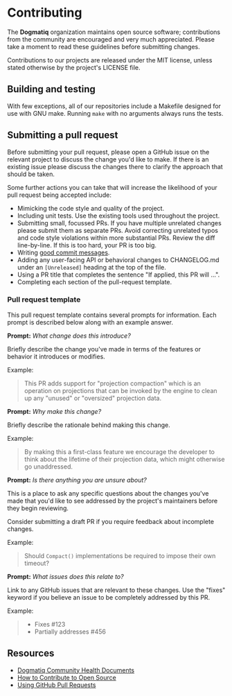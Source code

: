 # Contributing

The **Dogmatiq** organization maintains open source software; contributions from
the community are encouraged and very much appreciated. Please take a moment to
read these guidelines before submitting changes.

Contributions to our projects are released under the MIT license, unless
stated otherwise by the project's LICENSE file.

## Building and testing

With few exceptions, all of our repositories include a Makefile designed for use
with GNU make. Running `make` with no arguments always runs the tests.

## Submitting a pull request

Before submitting your pull request, please open a GitHub issue on the relevant
project to discuss the change you'd like to make. If there is an existing issue
please discuss the changes there to clarify the approach that should be taken.

Some further actions you can take that will increase the likelihood of your pull
request being accepted include:

- Mimicking the code style and quality of the project.
- Including unit tests. Use the existing tools used throughout the project.
- Submitting small, focussed PRs. If you have multiple unrelated changes please
  submit them as separate PRs. Avoid correcting unrelated typos and code style
  violations within more substantial PRs. Review the diff line-by-line. If this
  is too hard, your PR is too big.
- Writing [good commit messages](https://tbaggery.com/2008/04/19/a-note-about-git-commit-messages.html).
- Adding any user-facing API or behavioral changes to CHANGELOG.md under an
  `[Unreleased]` heading at the top of the file.
- Using a PR title that completes the sentence "If applied, this PR will ...".
- Completing each section of the pull-request template.

### Pull request template

This pull request template contains several prompts for information. Each prompt
is described below along with an example answer.

**Prompt:** *What change does this introduce?*

Briefly describe the change you've made in terms of the features or behavior it
introduces or modifies.

Example:
> This PR adds support for "projection compaction" which is an operation on
> projections that can be invoked by the engine to clean up any "unused" or
> "oversized" projection data.

**Prompt:** *Why make this change?*

Briefly describe the rationale behind making this change.

Example:
> By making this a first-class feature we encourage the developer to think about
> the lifetime of their projection data, which might otherwise go unaddressed.

**Prompt:** *Is there anything you are unsure about?*

This is a place to ask any specific questions about the changes you've made that
you'd like to see addressed by the project's maintainers before they begin
reviewing.

Consider submitting a draft PR if you require feedback about incomplete changes.

Example:
> Should `Compact()` implementations be required to impose their own timeout?

**Prompt:** *What issues does this relate to?*

Link to any GitHub issues that are relevant to these changes. Use the "fixes"
keyword if you believe an issue to be completely addressed by this PR.

Example:
> - Fixes #123
> - Partially addresses #456

## Resources

- [Dogmatiq Community Health Documents](https://github.com/dogmatiq/.github)
- [How to Contribute to Open Source](https://opensource.guide/how-to-contribute/)
- [Using GitHub Pull Requests](https://docs.github.com/en/free-pro-team@latest/github/collaborating-with-issues-and-pull-requests/about-pull-requests)
